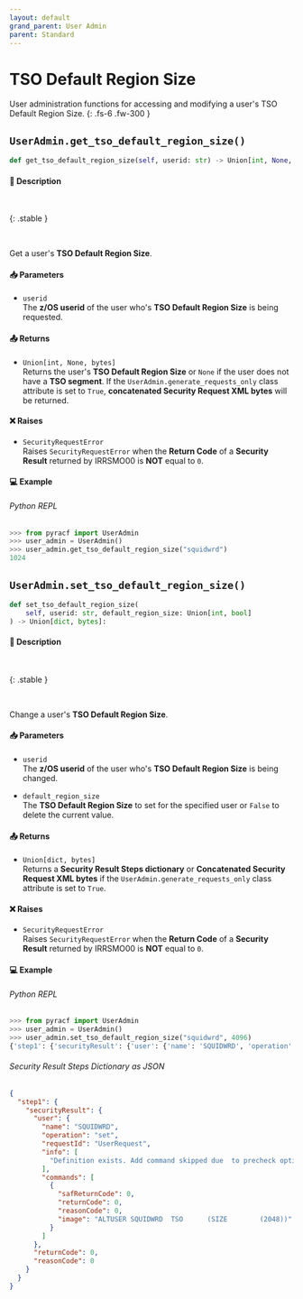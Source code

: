 ```yaml
---
layout: default
grand_parent: User Admin
parent: Standard
---
```


# TSO Default Region Size

User administration functions for accessing and modifying a user's TSO Default Region Size. 
{: .fs-6 .fw-300 }

## `UserAdmin.get_tso_default_region_size()`

```python
def get_tso_default_region_size(self, userid: str) -> Union[int, None, bytes]:
```

#### 📄 Description

&nbsp;

{: .stable }
> 

&nbsp;

Get a user's **TSO Default Region Size**.

#### 📥 Parameters
* `userid`<br>
  The **z/OS userid** of the user who's **TSO Default Region Size** is being requested.

#### 📤 Returns
* `Union[int, None, bytes]`<br>
  Returns the user's **TSO Default Region Size** or `None` if the user does not have a **TSO segment**. If the `UserAdmin.generate_requests_only` class attribute is set to `True`, **concatenated Security Request XML bytes** will be returned.

#### ❌ Raises
* `SecurityRequestError`<br>
  Raises `SecurityRequestError` when the **Return Code** of a **Security Result** returned by IRRSMO00 is **NOT** equal to `0`.

#### 💻 Example

###### Python REPL
```python
>>> from pyracf import UserAdmin
>>> user_admin = UserAdmin()
>>> user_admin.get_tso_default_region_size("squidwrd")
1024
```

## `UserAdmin.set_tso_default_region_size()`

```python
def set_tso_default_region_size(
    self, userid: str, default_region_size: Union[int, bool]
) -> Union[dict, bytes]:
```

#### 📄 Description

&nbsp;

{: .stable }
> 

&nbsp;

Change a user's **TSO Default Region Size**.

#### 📥 Parameters
* `userid`<br>
  The **z/OS userid** of the user who's **TSO Default Region Size** is being changed.

* `default_region_size`<br>
  The **TSO Default Region Size** to set for the specified user or `False` to delete the current value.

#### 📤 Returns
* `Union[dict, bytes]`<br>
  Returns a **Security Result Steps dictionary** or **Concatenated Security Request XML bytes** if the `UserAdmin.generate_requests_only` class attribute is set to `True`.

#### ❌ Raises
* `SecurityRequestError`<br>
  Raises `SecurityRequestError` when the **Return Code** of a **Security Result** returned by IRRSMO00 is **NOT** equal to `0`.

#### 💻 Example

###### Python REPL
```python
>>> from pyracf import UserAdmin
>>> user_admin = UserAdmin()
>>> user_admin.set_tso_default_region_size("squidwrd", 4096)
{'step1': {'securityResult': {'user': {'name': 'SQUIDWRD', 'operation': 'set', 'requestId': 'UserRequest', 'info': ['Definition exists. Add command skipped due  to precheck option'], 'commands': [{'safReturnCode': 0, 'returnCode': 0, 'reasonCode': 0, 'image': 'ALTUSER SQUIDWRD  TSO      (SIZE        (2048))'}]}, 'returnCode': 0, 'reasonCode': 0}}}
```

###### Security Result Steps Dictionary as JSON
```json
{
  "step1": {
    "securityResult": {
      "user": {
        "name": "SQUIDWRD",
        "operation": "set",
        "requestId": "UserRequest",
        "info": [
          "Definition exists. Add command skipped due  to precheck option"
        ],
        "commands": [
          {
            "safReturnCode": 0,
            "returnCode": 0,
            "reasonCode": 0,
            "image": "ALTUSER SQUIDWRD  TSO      (SIZE        (2048))"
          }
        ]
      },
      "returnCode": 0,
      "reasonCode": 0
    }
  }
}
```